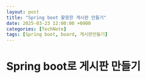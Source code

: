 ```yaml
---
layout: post
title: "Spring boot 활용한 게시판 만들기"
date: 2025-03-23 12:00:00 +0900
categories: [TechNote]
tags: [Spring boot, board, 게시판만들기]
---
```


# Spring boot로 게시판 만들기 